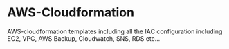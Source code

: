 # AWS-Cloudformation
AWS-cloudformation templates including all the IAC configuration including EC2, VPC, AWS Backup, Cloudwatch, SNS,  RDS etc...
